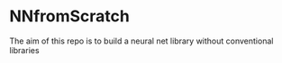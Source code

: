 # NNfromScratch
The aim of this repo is to build a neural net library without conventional libraries
